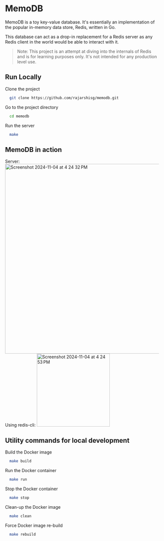 # MemoDB

MemoDB is a toy key-value database. It's essentially an implementation of the popular in-memory data store, Redis, written in Go.

This database can act as a drop-in replacement for a Redis server as any Redis client in the world would be able to interact with it.

> Note: This project is an attempt at diving into the internals of Redis and is for learning purposes only. It's not intended for any production level use.

## Run Locally

Clone the project

```bash
  git clone https://github.com/rajarshisg/memodb.git
```

Go to the project directory

```bash
  cd memodb
```

Run the server

```bash
  make
```
## MemoDB in action
Server:
<img width="621" alt="Screenshot 2024-11-04 at 4 24 32 PM" src="https://github.com/user-attachments/assets/a116ece4-411f-44f8-aa11-fb15428ba577">
Using redis-cli:
<img width="239" alt="Screenshot 2024-11-04 at 4 24 53 PM" src="https://github.com/user-attachments/assets/aa7e1c55-891f-4c78-aff2-eb55683a6322">

## Utility commands for local development

Build the Docker image

```bash
  make build
```

Run the Docker container

```bash
  make run
```

Stop the Docker container

```bash
  make stop
```

Clean-up the Docker image

```bash
  make clean
```

Force Docker image re-build

```bash
  make rebuild
```
